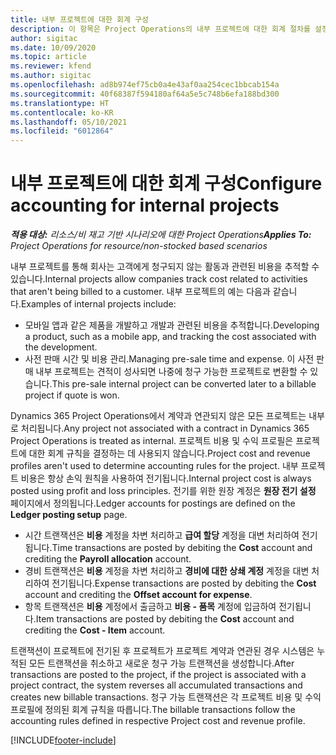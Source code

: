 ```yaml
---
title: 내부 프로젝트에 대한 회계 구성
description: 이 항목은 Project Operations의 내부 프로젝트에 대한 회계 절차를 설정하는 방법에 대한 정보를 제공합니다.
author: sigitac
ms.date: 10/09/2020
ms.topic: article
ms.reviewer: kfend
ms.author: sigitac
ms.openlocfilehash: ad8b974ef75cb0a4e43af0aa254cec1bbcab154a
ms.sourcegitcommit: 40f68387f594180af64a5e5c748b6efa188bd300
ms.translationtype: HT
ms.contentlocale: ko-KR
ms.lasthandoff: 05/10/2021
ms.locfileid: "6012864"
---
```

# <a name="configure-accounting-for-internal-projects"></a><span data-ttu-id="0d17d-103">내부 프로젝트에 대한 회계 구성</span><span class="sxs-lookup"><span data-stu-id="0d17d-103">Configure accounting for internal projects</span></span>

<span data-ttu-id="0d17d-104">_**적용 대상:** 리소스/비 재고 기반 시나리오에 대한 Project Operations_</span><span class="sxs-lookup"><span data-stu-id="0d17d-104">_**Applies To:** Project Operations for resource/non-stocked based scenarios_</span></span>

<span data-ttu-id="0d17d-105">내부 프로젝트를 통해 회사는 고객에게 청구되지 않는 활동과 관련된 비용을 추적할 수 있습니다.</span><span class="sxs-lookup"><span data-stu-id="0d17d-105">Internal projects allow companies track cost related to activities that aren't being billed to a customer.</span></span> <span data-ttu-id="0d17d-106">내부 프로젝트의 예는 다음과 같습니다.</span><span class="sxs-lookup"><span data-stu-id="0d17d-106">Examples of internal projects include:</span></span>

- <span data-ttu-id="0d17d-107">모바일 앱과 같은 제품을 개발하고 개발과 관련된 비용을 추적합니다.</span><span class="sxs-lookup"><span data-stu-id="0d17d-107">Developing a product, such as a mobile app, and tracking the cost associated with the development.</span></span>
- <span data-ttu-id="0d17d-108">사전 판매 시간 및 비용 관리.</span><span class="sxs-lookup"><span data-stu-id="0d17d-108">Managing pre-sale time and expense.</span></span> <span data-ttu-id="0d17d-109">이 사전 판매 내부 프로젝트는 견적이 성사되면 나중에 청구 가능한 프로젝트로 변환할 수 있습니다.</span><span class="sxs-lookup"><span data-stu-id="0d17d-109">This pre-sale internal project can be converted later to a billable project if quote is won.</span></span>

<span data-ttu-id="0d17d-110">Dynamics 365 Project Operations에서 계약과 연관되지 않은 모든 프로젝트는 내부로 처리됩니다.</span><span class="sxs-lookup"><span data-stu-id="0d17d-110">Any project not associated with a contract in Dynamics 365 Project Operations is treated as internal.</span></span> <span data-ttu-id="0d17d-111">프로젝트 비용 및 수익 프로필은 프로젝트에 대한 회계 규칙을 결정하는 데 사용되지 않습니다.</span><span class="sxs-lookup"><span data-stu-id="0d17d-111">Project cost and revenue profiles aren't used to determine accounting rules for the project.</span></span> <span data-ttu-id="0d17d-112">내부 프로젝트 비용은 항상 손익 원칙을 사용하여 전기됩니다.</span><span class="sxs-lookup"><span data-stu-id="0d17d-112">Internal project cost is always posted using profit and loss principles.</span></span> <span data-ttu-id="0d17d-113">전기를 위한 원장 계정은 **원장 전기 설정** 페이지에서 정의됩니다.</span><span class="sxs-lookup"><span data-stu-id="0d17d-113">Ledger accounts for postings are defined on the **Ledger posting setup** page.</span></span>

- <span data-ttu-id="0d17d-114">시간 트랜잭션은 **비용** 계정을 차변 처리하고 **급여 할당** 계정을 대변 처리하여 전기됩니다.</span><span class="sxs-lookup"><span data-stu-id="0d17d-114">Time transactions are posted by debiting the **Cost** account and crediting the **Payroll allocation** account.</span></span>
- <span data-ttu-id="0d17d-115">경비 트랜잭션은 **비용** 계정을 차변 처리하고 **경비에 대한 상쇄 계정** 계정을 대변 처리하여 전기됩니다.</span><span class="sxs-lookup"><span data-stu-id="0d17d-115">Expense transactions are posted by debiting the **Cost** account and crediting the **Offset account for expense**.</span></span>
- <span data-ttu-id="0d17d-116">항목 트랜잭션은 **비용** 계정에서 출금하고 **비용 - 품목** 계정에 입금하여 전기됩니다.</span><span class="sxs-lookup"><span data-stu-id="0d17d-116">Item transactions are posted by debiting the **Cost** account and crediting the **Cost - Item** account.</span></span>

<span data-ttu-id="0d17d-117">트랜잭션이 프로젝트에 전기된 후 프로젝트가 프로젝트 계약과 연관된 경우 시스템은 누적된 모든 트랜잭션을 취소하고 새로운 청구 가능 트랜잭션을 생성합니다.</span><span class="sxs-lookup"><span data-stu-id="0d17d-117">After transactions are posted to the project, if the project is associated with a project contract, the system reverses all accumulated transactions and creates new billable transactions.</span></span> <span data-ttu-id="0d17d-118">청구 가능 트랜잭션은 각 프로젝트 비용 및 수익 프로필에 정의된 회계 규칙을 따릅니다.</span><span class="sxs-lookup"><span data-stu-id="0d17d-118">The billable transactions follow the accounting rules defined in respective Project cost and revenue profile.</span></span>




[!INCLUDE[footer-include](../includes/footer-banner.md)]
